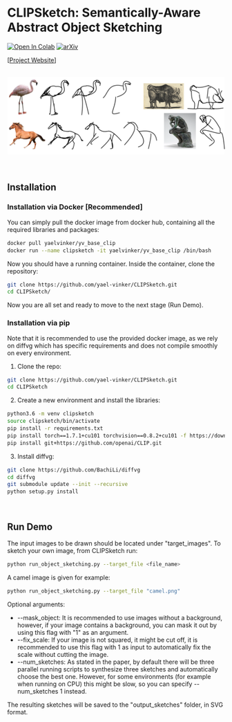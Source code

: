 # CLIPSketch: Semantically-Aware Abstract Object Sketching

[![Open In Colab](https://colab.research.google.com/assets/colab-badge.svg)](https://colab.research.google.com/github/yael-vinker/CLIPSketch/blob/main/CLIPSketch.ipynb) [![arXiv](https://img.shields.io/badge/arXiv-2108.00946-b31b1b.svg)](https://arxiv.org/)



[[Project Website](https://)]
<br>
<br>

![](repo_images/teaser.png?raw=true)
<!-- <p align='center'>  
  <img src='results/teaser.png' />
</p> -->

<br>

## Installation
### Installation via Docker [Recommended]
You can simply pull the docker image from docker hub, containing all the required libraries and packages:
```bash
docker pull yaelvinker/yv_base_clip
docker run --name clipsketch -it yaelvinker/yv_base_clip /bin/bash
```
Now you should have a running container.
Inside the container, clone the repository:

```bash
git clone https://github.com/yael-vinker/CLIPSketch.git
cd CLIPSketch/
```
Now you are all set and ready to move to the next stage (Run Demo).

### Installation via pip
Note that it is recommended to use the provided docker image, as we rely on diffvg which has specific requirements and does not compile smoothly on every environment.
1.  Clone the repo:
```bash
git clone https://github.com/yael-vinker/CLIPSketch.git
cd CLIPSketch
```
2. Create a new environment and install the libraries:
```bash
python3.6 -m venv clipsketch
source clipsketch/bin/activate
pip install -r requirements.txt
pip install torch==1.7.1+cu101 torchvision==0.8.2+cu101 -f https://download.pytorch.org/whl/torch_stable.html
pip install git+https://github.com/openai/CLIP.git
```
3. Install diffvg:
```bash
git clone https://github.com/BachiLi/diffvg
cd diffvg
git submodule update --init --recursive
python setup.py install
```

<br>

## Run Demo

<!-- #### Run a model on your own image -->

The input images to be drawn should be located under "target_images".
To sketch your own image, from CLIPSketch run:
```bash
python run_object_sketching.py --target_file <file_name>
```
A camel image is given for example:
```bash
python run_object_sketching.py --target_file "camel.png"
```
Optional arguments:
* --mask_object: It is recommended to use images without a background, however, if your image contains a background, you can mask it out by using this flag with "1" as an argument.
* --fix_scale: If your image is not squared, it might be cut off, it is recommended to use this flag with 1 as input to automatically fix the scale without cutting the image.
* --num_sketches: As stated in the paper, by default there will be three parallel running scripts to synthesize three sketches and automatically choose the best one. However, for some environments (for example when running on CPU) this might be slow, so you can specify --num_sketches 1 instead.

The resulting sketches will be saved to the "output_sketches" folder, in SVG format.
